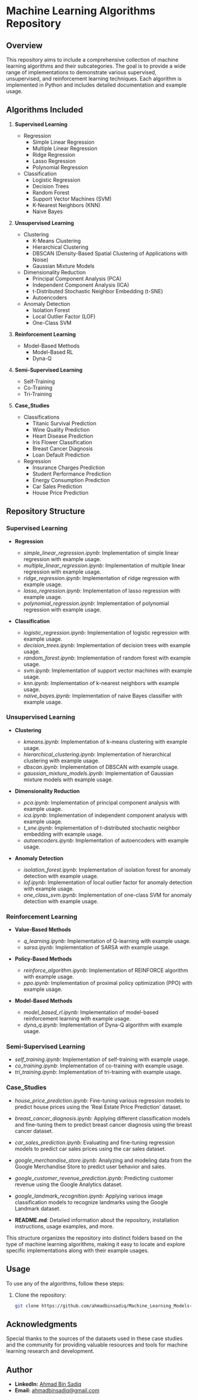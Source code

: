 # Machine Learning Algorithms Repository

## Overview
This repository aims to include a comprehensive collection of machine learning algorithms and their subcategories. The goal is to provide a wide range of implementations to demonstrate various supervised, unsupervised, and reinforcement learning techniques. Each algorithm is implemented in Python and includes detailed documentation and example usage.

## Algorithms Included
1. **Supervised Learning**
   - Regression
      - Simple Linear Regression
      - Multiple Linear Regression
      - Ridge Regression
      - Lasso Regression
      - Polynomial Regression
   - Classification
      - Logistic Regression
      - Decision Trees
      - Random Forest
      - Support Vector Machines (SVM)
      - K-Nearest Neighbors (KNN)
      - Naive Bayes

2. **Unsupervised Learning**
   - Clustering
      - K-Means Clustering
      - Hierarchical Clustering
      - DBSCAN (Density-Based Spatial Clustering of Applications with Noise)
      - Gaussian Mixture Models
   - Dimensionality Reduction
      - Principal Component Analysis (PCA)
      - Independent Component Analysis (ICA)
      - t-Distributed Stochastic Neighbor Embedding (t-SNE)
      - Autoencoders
   - Anomaly Detection
      - Isolation Forest
      - Local Outlier Factor (LOF)
      - One-Class SVM
    
3. **Reinforcement Learning**
   - Model-Based Methods
      - Model-Based RL
      - Dyna-Q

4. **Semi-Supervised Learning**
   - Self-Training
   - Co-Training
   - Tri-Training
  
5. **Case_Studies**
   - Classifications
      - Titanic Survival Prediction
      - Wine Quality Prediction
      - Heart Disease Prediction
      - Iris Flower Classification
      - Breast Cancer Diagnosis
      - Loan Default Prediction
   - Regression
      - Insurance Charges Prediction
      - Student Performance Prediction
      - Energy Consumption Prediction
      - Car Sales Prediction
      - House Price Prediction
  
## Repository Structure

### Supervised Learning

- **Regression**
  - *simple_linear_regression.ipynb*: Implementation of simple linear regression with example usage.
  - *multiple_linear_regression.ipynb*: Implementation of multiple linear regression with example usage.
  - *ridge_regression.ipynb*: Implementation of ridge regression with example usage.
  - *lasso_regression.ipynb*: Implementation of lasso regression with example usage.
  - *polynomial_regression.ipynb*: Implementation of polynomial regression with example usage.

- **Classification**
  - *logistic_regression.ipynb*: Implementation of logistic regression with example usage.
  - *decision_trees.ipynb*: Implementation of decision trees with example usage.
  - *random_forest.ipynb*: Implementation of random forest with example usage.
  - *svm.ipynb*: Implementation of support vector machines with example usage.
  - *knn.ipynb*: Implementation of k-nearest neighbors with example usage.
  - *naive_bayes.ipynb*: Implementation of naive Bayes classifier with example usage.

### Unsupervised Learning

- **Clustering**
  - *kmeans.ipynb*: Implementation of k-means clustering with example usage.
  - *hierarchical_clustering.ipynb*: Implementation of hierarchical clustering with example usage.
  - *dbscan.ipynb*: Implementation of DBSCAN with example usage.
  - *gaussian_mixture_models.ipynb*: Implementation of Gaussian mixture models with example usage.

- **Dimensionality Reduction**
  - *pca.ipynb*: Implementation of principal component analysis with example usage.
  - *ica.ipynb*: Implementation of independent component analysis with example usage.
  - *t_sne.ipynb*: Implementation of t-distributed stochastic neighbor embedding with example usage.
  - *autoencoders.ipynb*: Implementation of autoencoders with example usage.

- **Anomaly Detection**
  - *isolation_forest.ipynb*: Implementation of isolation forest for anomaly detection with example usage.
  - *lof.ipynb*: Implementation of local outlier factor for anomaly detection with example usage.
  - *one_class_svm.ipynb*: Implementation of one-class SVM for anomaly detection with example usage.

### Reinforcement Learning

- **Value-Based Methods**
  - *q_learning.ipynb*: Implementation of Q-learning with example usage.
  - *sarsa.ipynb*: Implementation of SARSA with example usage.

- **Policy-Based Methods**
  - *reinforce_algorithm.ipynb*: Implementation of REINFORCE algorithm with example usage.
  - *ppo.ipynb*: Implementation of proximal policy optimization (PPO) with example usage.

- **Model-Based Methods**
  - *model_based_rl.ipynb*: Implementation of model-based reinforcement learning with example usage.
  - *dyna_q.ipynb*: Implementation of Dyna-Q algorithm with example usage.

### Semi-Supervised Learning

- *self_training.ipynb*: Implementation of self-training with example usage.
- *co_training.ipynb*: Implementation of co-training with example usage.
- *tri_training.ipynb*: Implementation of tri-training with example usage.

### Case_Studies
- *house_price_prediction.ipynb:* Fine-tuning various regression models to predict house prices using the 'Real Estate Price Prediction' dataset.
- *breast_cancer_diagnosis.ipynb:* Applying different classification models and fine-tuning them to predict breast cancer diagnosis using the breast cancer dataset.
- *car_sales_prediction.ipynb:* Evaluating and fine-tuning regression models to predict car sales prices using the car sales dataset.
- *google_merchandise_store.ipynb:* Analyzing and modeling data from the Google Merchandise Store to predict user behavior and sales.
- *google_customer_revenue_prediction.ipynb:* Predicting customer revenue using the Google Analytics dataset.
- *google_landmark_recognition.ipynb:* Applying various image classification models to recognize landmarks using the Google Landmark dataset.
    
- **README.md**: Detailed information about the repository, installation instructions, usage examples, and more.

This structure organizes the repository into distinct folders based on the type of machine learning algorithms, making it easy to locate and explore specific implementations along with their example usages.

## Usage
To use any of the algorithms, follow these steps:
1. Clone the repository:
   ```bash
   git clone https://github.com/ahmadbinsadiq/Machine_Learning_Models-and-Case-Studies.git
   
## Acknowledgments

Special thanks to the sources of the datasets used in these case studies and the community for providing valuable resources and tools for machine learning research and development.

## Author

* **LinkedIn:** [Ahmad Bin Sadiq](https://www.linkedin.com/in/ahmad-bin-sadiq/)
* **Email:** ahmadbinsadiq@gmail.com
